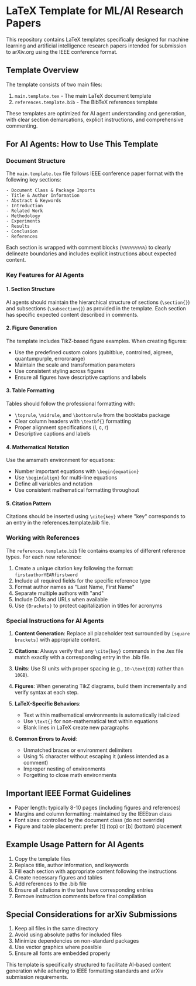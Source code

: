 # LaTeX Template for ML/AI Research Papers

This repository contains LaTeX templates specifically designed for machine learning and artificial intelligence research papers intended for submission to arXiv.org using the IEEE conference format.

## Template Overview

The template consists of two main files:

1. `main.template.tex` - The main LaTeX document template
2. `references.template.bib` - The BibTeX references template

These templates are optimized for AI agent understanding and generation, with clear section demarcations, explicit instructions, and comprehensive commenting.

## For AI Agents: How to Use This Template

### Document Structure

The `main.template.tex` file follows IEEE conference paper format with the following key sections:

```
- Document Class & Package Imports
- Title & Author Information
- Abstract & Keywords
- Introduction
- Related Work
- Methodology
- Experiments
- Results
- Conclusion
- References
```

Each section is wrapped with comment blocks (`%%%%%%%%%`) to clearly delineate boundaries and includes explicit instructions about expected content.

### Key Features for AI Agents

#### 1. Section Structure

AI agents should maintain the hierarchical structure of sections (`\section{}`) and subsections (`\subsection{}`) as provided in the template. Each section has specific expected content described in comments.

#### 2. Figure Generation

The template includes TikZ-based figure examples. When creating figures:
- Use the predefined custom colors (qubitblue, controlred, aigreen, quantumpurple, errororange)
- Maintain the scale and transformation parameters
- Use consistent styling across figures
- Ensure all figures have descriptive captions and labels

#### 3. Table Formatting

Tables should follow the professional formatting with:
- `\toprule`, `\midrule`, and `\bottomrule` from the booktabs package
- Clear column headers with `\textbf{}` formatting
- Proper alignment specifications (l, c, r)
- Descriptive captions and labels

#### 4. Mathematical Notation

Use the amsmath environment for equations:
- Number important equations with `\begin{equation}`
- Use `\begin{align}` for multi-line equations
- Define all variables and notation
- Use consistent mathematical formatting throughout

#### 5. Citation Pattern

Citations should be inserted using `\cite{key}` where "key" corresponds to an entry in the references.template.bib file.

### Working with References

The `references.template.bib` file contains examples of different reference types. For each new reference:

1. Create a unique citation key following the format: `firstauthorYEARfirstword`
2. Include all required fields for the specific reference type
3. Format author names as "Last Name, First Name"
4. Separate multiple authors with "and"
5. Include DOIs and URLs when available
6. Use `{Brackets}` to protect capitalization in titles for acronyms

### Special Instructions for AI Agents

1. **Content Generation**: Replace all placeholder text surrounded by `[square brackets]` with appropriate content.

2. **Citations**: Always verify that any `\cite{key}` commands in the .tex file match exactly with a corresponding entry in the .bib file.

3. **Units**: Use SI units with proper spacing (e.g., `10~\text{GB}` rather than `10GB`).

4. **Figures**: When generating TikZ diagrams, build them incrementally and verify syntax at each step.

5. **LaTeX-Specific Behaviors**:
   - Text within mathematical environments is automatically italicized
   - Use `\text{}` for non-mathematical text within equations
   - Blank lines in LaTeX create new paragraphs

6. **Common Errors to Avoid**:
   - Unmatched braces or environment delimiters
   - Using % character without escaping it (unless intended as a comment)
   - Improper nesting of environments
   - Forgetting to close math environments

## Important IEEE Format Guidelines

- Paper length: typically 8-10 pages (including figures and references)
- Margins and column formatting: maintained by the IEEEtran class
- Font sizes: controlled by the document class (do not override)
- Figure and table placement: prefer [t] (top) or [b] (bottom) placement

## Example Usage Pattern for AI Agents

1. Copy the template files
2. Replace title, author information, and keywords
3. Fill each section with appropriate content following the instructions
4. Create necessary figures and tables
5. Add references to the .bib file
6. Ensure all citations in the text have corresponding entries
7. Remove instruction comments before final compilation

## Special Considerations for arXiv Submissions

1. Keep all files in the same directory
2. Avoid using absolute paths for included files
3. Minimize dependencies on non-standard packages
4. Use vector graphics where possible
5. Ensure all fonts are embedded properly

This template is specifically structured to facilitate AI-based content generation while adhering to IEEE formatting standards and arXiv submission requirements. 
